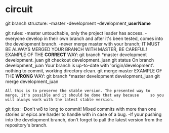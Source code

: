 # circuit

git branch structure:
  -master
  -development
  -development_**userName**

git rules: 
  -master untouchable, only the project leader has access.
  -everyone develop in their own branch and after it's been tested, comes into the development branch.
  -never merge master with your branch; IT MUST BE ALWAYS MERGED YOUR BRANCH WITH MASTER, BE CAREFUL!
    EXAMPLE OF THE **CORRECT** WAY:
    git branch
      *master
      development
      development_juan
    git checkout development_juan
    git status
      On branch development_juan
      Your branch is up-to-date with 'origin/development'.
      nothing to commit, working directory clean.
    git merge master
    EXAMPLE OF THE **WRONG** WAY:
    git branch
      *master
      development
      development_juan
    git merge development_juan
    
    All this is to preserve the stable version. The presented way to merge, it's possible and it should be done that way because     so you will always work with the latest stable version.
    
git tips: 
  -Don't w8 to long to commit! Mixed commits with more than one stories or epics are harder to handle with in case of a bug. 
  -If your pushing into the development branch, don't forget to pull the latest version from the repository's branch.
    
    
